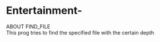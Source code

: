 # Entertainment-

ABOUT FIND_FILE  
This prog tries to find the specified file with the certain depth